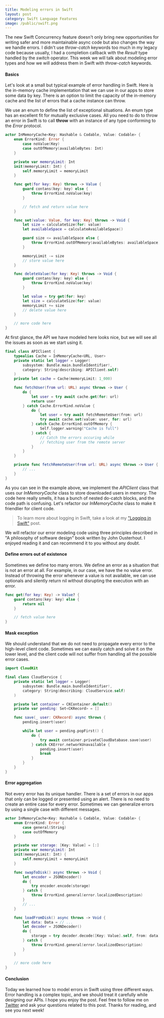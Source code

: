 ```yaml
---
title: Modeling errors in Swift
layout: post
category: Swift Language Features
image: /public/swift.png
---
```


The new Swift Concurrency feature doesn't only bring new opportunities for writing safer and more maintainable async code but also changes the way we handle errors. I didn't use *throw-catch* keywords too much in my legacy code because usually, I had a completion callback with the *Result* type handled by the *switch* operator. This week we will talk about modeling error types and how we will address them in Swift with *throw-catch* keywords.

#### Basics
Let's look at a small but typical example of error handling in Swift. Here is the in-memory cache implementation that we can use in our apps to store some data by key. There is an option to limit the capacity of the in-memory cache and the list of errors that a cache instance can throw.

We use an enum to define the list of exceptional situations. An enum type has an excellent fit for mutually exclusive cases. All you need to do to throw an error in Swift is to call **throw** with an instance of any type conforming to the *Error* protocol.

```swift
actor InMemoryCache<Key: Hashable & Codable, Value: Codable> {
    enum ErrorKind: Error {
        case noValue(Key)
        case outOfMemory(availableBytes: Int)
    }

    private var memoryLimit: Int
    init(memoryLimit: Int) {
        self.memoryLimit = memoryLimit
    }

    func get(for key: Key) throws -> Value {
        guard contans(key: key) else {
            throw ErrorKind.noValue(key)
        }

        // fetch and return value here
    }

    func set(value: Value, for key: Key) throws -> Void {
        let size = calculateSize(for: value)
        let availableSpace = calculateAvailableSpace()

        guard size <= availableSpace else {
            throw ErrorKind.outOfMemory(availableBytes: availableSpace)
        }

        memoryLimit -= size
        // store value here
    }

    func deleteValue(for key: Key) throws -> Void {
        guard contans(key: key) else {
            throw ErrorKind.noValue(key)
        }

        let value = try get(for: key)
        let size = calculateSize(for: value)
        memoryLimit += size
        // delete value here
    }

    // more code here
}
```

At first glance, the API we have modeled here looks nice, but we will see all the issues as soon as we start using it.

```swift
final class APIClient {
    typealias Cache = InMemoryCache<URL, User>
    private static let logger = Logger(
        subsystem: Bundle.main.bundleIdentifier!,
        category: String(describing: APIClient.self)
    )
    private let cache = Cache(memoryLimit: 1_000)

    func fetchUser(from url: URL) async throws -> User {
        do {
            let user = try await cache.get(for: url)
            return user
        } catch Cache.ErrorKind.noValue {
            do {
                let user = try await fetchRemoteUser(from: url)
                try await cache.set(value: user, for: url)
            } catch Cache.ErrorKind.outOfMemory {
                Self.logger.warning("Cache is full")
            } catch {
                // Catch the errors occuring while
                // fetching user from the remote server
            }
        }
    }

    private func fetchRemoteUser(from url: URL) async throws -> User {
        // ...
    }
}
```

As you can see in the example above, we implement the *APIClient* class that uses our *InMemoryCache* class to store downloaded users in memory. The code here really smells, it has a bunch of nested do-catch blocks, and the code path is confusing. Let's refactor our *InMemoryCache* class to make it friendlier for client code.

> To learn more about logging in Swift, take a look at my ["Logging in Swift"](/2022/04/06/logging-in-swift/) post.

We will refactor our error modeling code using three principles described in "A philosophy of software design" book written by John Ousterhout. I enjoyed reading it and can recommend it to you without any doubt.

#### Define errors out of existence
Sometimes we define too many errors. We define an error as a situation that is not an error at all. For example, in our case, we have the no value error. Instead of throwing the error whenever a value is not available, we can use optionals and silently return nil without disrupting the execution with an error.

```swift
func get(for key: Key) -> Value? {
    guard contans(key: key) else {
        return nil
    }

    // fetch value here
}
```

#### Mask exception
We should understand that we do not need to propagate every error to the high-level client code. Sometimes we can easily catch and solve it on the lower level, and the client code will not suffer from handling all the possible error cases.

```swift
import CloudKit

final class CloudService {
    private static let logger = Logger(
        subsystem: Bundle.main.bundleIdentifier!,
        category: String(describing: CloudService.self)
    )

    private let container = CKContainer.default()
    private var pending: Set<CKRecord> = []

    func save(_ user: CKRecord) async throws {
        pending.insert(user)

        while let user = pending.popFirst() {
            do {
                try await container.privateCloudDatabase.save(user)
            } catch CKError.networkUnavailable {
                pending.insert(user)
                break
            }
        }
    }
}
```

#### Error aggregation
Not every error has its unique handler. There is a set of errors in our apps that only can be logged or presented using an alert. There is no need to create an entire case for every error. Sometimes we can generalize errors by using a single case with different messages.

```swift
actor InMemoryCache<Key: Hashable & Codable, Value: Codable> {
    enum ErrorKind: Error {
        case general(String)
        case outOfMemory
    }

    private var storage: [Key: Value] = [:]
    private var memoryLimit: Int
    init(memoryLimit: Int) {
        self.memoryLimit = memoryLimit
    }

    func swapToDisk() async throws -> Void {
        let encoder = JSONEncoder()
        do {
            try encoder.encode(storage)
        } catch {
            throw ErrorKind.general(error.localizedDescription)
        }
        // ...
    }

    func loadFromDisk() async throws -> Void {
        let data: Data = // ...
        let decoder = JSONDecoder()
        do {
            storage = try decoder.decode([Key: Value].self, from: data)
        } catch {
            throw ErrorKind.general(error.localizedDescription)
        }
    }
    
    // more code here
}
```

#### Conclusion
Today we learned how to model errors in Swift using three different ways. Error handling is a complex topic, and we should treat it carefully while designing our APIs. I hope you enjoy the post. Feel free to follow me on [Twitter](https://twitter.com/mecid) and ask your questions related to this post. Thanks for reading, and see you next week!

